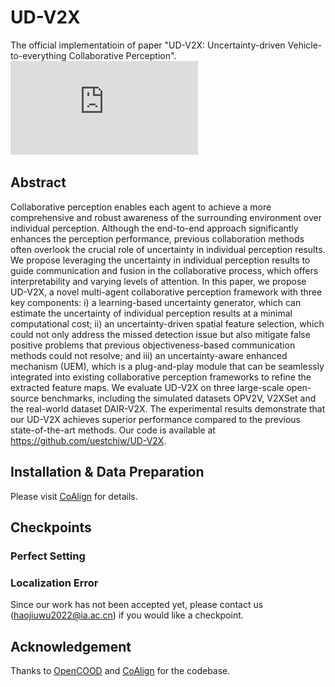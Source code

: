 # UD-V2X
The official implementatioin of paper "UD-V2X: Uncertainty-driven Vehicle-to-everything Collaborative Perception".
![image](https://github.com/uestchjw/UD-V2X/blob/main/images/visualization.pdf)
## Abstract
Collaborative perception enables each agent to achieve a more comprehensive and robust awareness of the surrounding environment over individual perception. Although the end-to-end approach significantly enhances the perception performance, previous collaboration methods often overlook the crucial role of uncertainty in individual perception results. We propose leveraging the uncertainty in individual perception results to guide communication and fusion in the collaborative process, which offers interpretability and varying levels of attention. In this paper, we propose UD-V2X, a novel multi-agent collaborative perception framework with three key components: i) a learning-based uncertainty generator, which can estimate the uncertainty of individual perception results at a minimal computational cost; ii) an uncertainty-driven spatial feature selection, which could not only address the missed detection issue but also mitigate false positive problems that previous objectiveness-based communication methods could not resolve; and iii) an uncertainty-aware enhanced mechanism (UEM), which is a plug-and-play module that can be seamlessly integrated into existing collaborative perception frameworks to refine the extracted feature maps. We evaluate UD-V2X on three large-scale open-source benchmarks, including the simulated datasets OPV2V, V2XSet and the real-world dataset DAIR-V2X. The experimental results demonstrate that our UD-V2X achieves superior performance compared to the previous state-of-the-art methods. Our code is available at https://github.com/uestchjw/UD-V2X.
## Installation & Data Preparation
Please visit [CoAlign](https://github.com/yifanlu0227/CoAlign) for details.
## Checkpoints
### Perfect Setting
### Localization Error

Since our work has not been accepted yet, please contact us (haojiuwu2022@ia.ac.cn) if you would like a checkpoint. 
## Acknowledgement
Thanks to [OpenCOOD](https://github.com/DerrickXuNu/OpenCOOD) and [CoAlign](https://github.com/yifanlu0227/CoAlign) for the codebase.
